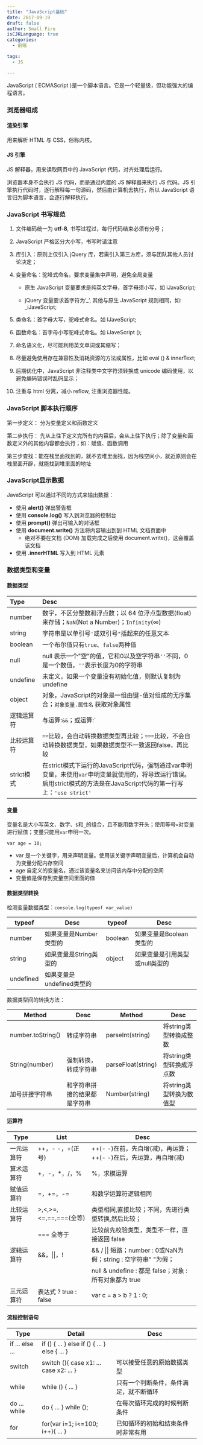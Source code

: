 ```yaml
---
title: "JavaScript基础"
date: 2017-09-19
draft: false
author: Small Fire
isCJKLanguage: true
categories: 
  - 前端

tags: 
  - JS

---
```


JavaScript ( ECMAScript )是一个脚本语言。它是一个轻量级，但功能强大的编程语言。

### 浏览器组成

#### 渲染引擎

用来解析 HTML 与 CSS，俗称内核。

#### JS 引擎

JS 解释器，用来读取网页中的 JavaScript 代码，对齐处理后运行。

浏览器本身不会执行 JS 代码，而是通过内置的 JS 解释器来执行 JS 代码。JS 引擎执行代码时，逐行解释每一句源码，然后由计算机去执行，所以 JavaScript 语言归为脚本语言，会逐行解释执行。

### JavaScript 书写规范

1. 文件编码统一为 **utf-8**, 书写过程过，每行代码结束必须有分号；
2. JavaScript 严格区分大小写，书写时请注意
3. 库引入：原则上仅引入 jQuery 库，若需引入第三方库，须与团队其他人员讨论决定；
4. 变量命名：驼峰式命名。要求变量集中声明，避免全局变量

   - 原生 JavaScript 变量要求是纯英文字母，首字母须小写，如 iJavaScript;

   - jQuery 变量要求首字符为’_’, 其他与原生 JavaScript 规则相同，如: _iJaveScript;
5. 类命名：首字母大写，驼峰式命名。如 IJaveScript;
6. 函数命名：首字母小写驼峰式命名。如 iJaveScript ();
7. 命名语义化，尽可能利用英文单词或其缩写；
8. 尽量避免使用存在兼容性及消耗资源的方法或属性，比如 eval () & innerText;
9. 后期优化中，JavaScript 非注释类中文字符须转换成 unicode 编码使用，以避免编码错误时乱码显示；
11. 注重与 html 分离，减小 reflow, 注重浏览器性能。

### JavaScript 脚本执行顺序

第一步定义： 分为变量定义和函数定义

第二步执行： 先从上往下定义完所有的内容后，会从上往下执行；除了变量和函数定义外的其他内容都会执行；如：赋值、函数调用

第三步查找：能在栈里面找到的，就不去堆里面找，因为栈空间小，就近原则会在栈里面开辟，就能找到堆里面的地址

### JavaScript显示数据

JavaScript 可以通过不同的方式来输出数据：

- 使用 **alert()** 弹出警告框
- 使用 **console.log()** 写入到浏览器的控制台
- 使用 **prompt()**  弹出可输入的对话框
- 使用 **document.write()** 方法将内容输出到到 HTML 文档页面中
  - 绝对不要在文档 (DOM) 加载完成之后使用 document.write()，这会覆盖该文档
- 使用 **.innerHTML** 写入到 HTML 元素

### 数据类型和变量

#### 数据类型

| Type       | Desc                                                         |
| :--------- | :----------------------------------------------------------- |
| number     | 数字，不区分整数和浮点数；以 64 位浮点型数据(float)来存储；`NaN`(Not a Number)；`Infinity`(∞) |
| string     | 字符串是以单引号`'`或双引号`"`括起来的任意文本               |
| boolean    | 一个布尔值只有`true`、`false`两种值                          |
| null       | null 表示一个"空"的值，它和0以及空字符串`''`不同，0是一个数值，`''`表示长度为0的字符串 |
| undefine   | 未定义，如果一个变量没有初始化值，则默认复制为 undefine      |
| object     | 对象，JavaScript的对象是一组由键-值对组成的无序集合；`对象变量.属性名` 获取对象属性 |
| 逻辑运算符 | 与运算:`&&`；或运算:`||`；非运算:`!`                         |
| 比较运算符 | `==`比较，会自动转换数据类型再比较；`===`比较，不会自动转换数据类型，如果数据类型不一致返回false，再比较 |
| strict模式 | 在strict模式下运行的JavaScript代码，强制通过var申明变量，未使用`var`申明变量就使用的，将导致运行错误。启用strict模式的方法是在JavaScript代码的第一行写上：`'use strict'` |

#### 变量

变量名是大小写英文、数字、`$`和`_`的组合，且不能用数字开头；使用等号`=`对变量进行赋值；变量只能用`var`申明一次。

`var age = 10;`

- var 是一个关键字，用来声明变量。使用该关键字声明变量后，计算机会自动为变量分配内存空间
- age 自定义的变量名，通过该变量名来访问该内存中分配的空间
- 变量值是保存到变量空间里面的值

#### 数据类型转换

检测变量数据类型：`console.log(typeof var_value)`

| typeof    | Desc                      | typeof  | Desc                           |
| --------- | ------------------------- | ------- | ------------------------------ |
| number    | 如果变量是Number类型的    | boolean | 如果变量是Boolean类型的        |
| string    | 如果变量是String类型的    | object  | 如果变量是引用类型或null类型的 |
| undefined | 如果变量是undefined类型的 |         |                                |

数据类型间的转换方法：

| Method            | Desc                         | Method             | Desc                     |
| ----------------- | ---------------------------- | ------------------ | ------------------------ |
| number.toString() | 转成字符串                   | parseInt(string)   | 将string类型转换成整数   |
| String(number)    | 强制转换，转成字符串         | parseFloat(string) | 将string类型转换成浮点数 |
| 加号拼接字符串    | 和字符串拼接的结果都是字符串 | Number(string)     | 将string类型转换为数值型 |

#### 运算符

| Type       | List                   | Desc                                                         |
| ---------- | ---------------------- | ------------------------------------------------------------ |
| 一元运算符 | ++，- -，+(正号)       | ++(- -)在前，先自增(减)，再运算；++(- -)在后，先运算，再自增(减) |
| 算术运算符 | +，-，*，/，%          | %，求模运算                                                  |
| 赋值运算符 | =，+=，-=              | 和数学运算符逻辑相同                                         |
| 比较运算符 | >,<,>=,<=,==,===(全等) | 类型相同,直接比较；不同，先进行类型转换,然后比较；           |
|            | === 全等于             | 比较前先校验类型，类型不一样，直接返回 false                 |
| 逻辑运算符 | &&，\|\|，!            | && / \|\| 短路；number : 0或NaN为假；string : 空字符串" "为假； |
|            |                        | null & undefine : 都是 false；对象 : 所有对象都为 true       |
| 三元运算符 | 表达式 ? true : false  | var c = a > b ? 1 : 0;                                       |

#### 流程控制语句

| Type            | Detail                                        | Desc                                   |
| --------------- | --------------------------------------------- | -------------------------------------- |
| if ... else ... | if () { ... } else if () { ... } else { ... } |                                        |
| switch          | switch (){ case x1: ... case x2: ... }        | 可以接受任意的原始数据类型             |
| while           | while () { ... }                              | 只有一个判断条件，条件满足，就不断循环 |
| do ... while    | do { ... } while ();                          | 在每次循环完成的时候判断条件           |
| for             | for(var i=1; i<=100; i++){ ... }              | 已知循环的初始和结束条件时非常有用     |

